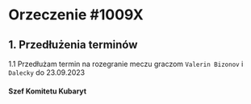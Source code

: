 # Orzeczenie #1009X

## 1. Przedłużenia terminów
1.1 Przedłużam termin na rozegranie meczu graczom `Valerin Bizonov` i `Dalecky` do 23.09.2023

#### Szef Komitetu Kubaryt
